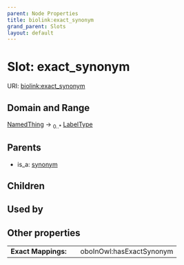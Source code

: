 ```yaml
---
parent: Node Properties
title: biolink:exact_synonym
grand_parent: Slots
layout: default
---
```


# Slot: exact_synonym




URI: [biolink:exact_synonym](https://w3id.org/biolink/vocab/exact_synonym)

## Domain and Range

[NamedThing](NamedThing.md) ->  <sub>0..\*</sub> [LabelType](types/LabelType.md)

## Parents

 *  is_a: [synonym](synonym.md)

## Children


## Used by


## Other properties

|  |  |  |
| --- | --- | --- |
| **Exact Mappings:** | | oboInOwl:hasExactSynonym |

